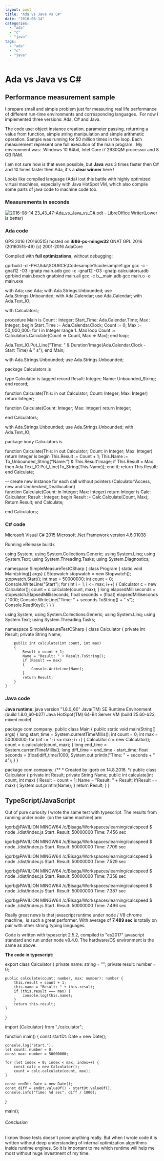 ```yaml
---
layout: post
title: "Ada vs Java vs C#"
date: "2016-08-14"
categories: 
  - "ada"
  - "c"
  - "java"
tags: 
  - "ada"
  - "c"
  - "java"
---
```


# Ada vs Java vs C#

## Performance measurement sample

I prepare small and simple problem just for measuring real life performance of different run-time environments and corresponding languages.  For now I implemented three versions: Ada, C# and Java.

The code use: object instance creation, parameter passing, returning a value from function, simple string manipulation and simple arithmetic operation. Sample was running for 50 million times in the loop. Each measurement represent one full execution of the main program.  My environment was:  Windows 10 64bit, Intel Core i7 2630QM processor and 8 GB RAM.

I am not sure how is that even possible, but **Java** was 3 times faster then C# and 10 times faster then Ada, it's a **clear winner** here !

Looks like compiled language (Ada) lost this battle with highly optimized virtual machines, especially with Java HotSpot VM, which also compile some parts of java code to machine code too.

### Measurements in seconds

[![2016-08-14 23_43_47-Ada_vs_Java_vs_C#.odt - LibreOffice Writer](/assets/images/2016-08-14-23_43_47-Ada_vs_Java_vs_C.odt-LibreOffice-Writer-300x170.png)](http://bisaga.com/blog/wp-content/uploads/2016/08/2016-08-14-23_43_47-Ada_vs_Java_vs_C.odt-LibreOffice-Writer.png)(Lower is better)

### Ada code

GPS 2016 (20160515) hosted on **i686-pc-mingw32** GNAT GPL 2016 (20160515-49) (c) 2001-2016 AdaCore

Compiled with **full optimizations**, without debugging:

gprbuild -d -PH:\\Ada\\SOURCE\\Codesample1\\codesample1.gpr gcc -c -gnat12 -O3 -gnatp main.adb gcc -c -gnat12 -O3 -gnatp calculators.adb gprbind main.bexch gnatbind main.ali gcc -c b\_\_main.adb gcc main.o -o main.exe

with Ada; use Ada;
with Ada.Strings.Unbounded; use Ada.Strings.Unbounded;
with Ada.Calendar; use Ada.Calendar;
with Ada.Text\_IO;

with Calculators;

procedure Main is
   Count  : Integer;
   Start\_Time: Ada.Calendar.Time;
   Max : Integer;
begin
   Start\_Time := Ada.Calendar.Clock;
   Count  := 0;
   Max := 50\_000\_000;
   for I in Integer range 1..Max loop
      Count := Calculators.Calculate(Count => Count, Max => Max);
   end loop;
    
   Ada.Text\_IO.Put\_Line("Time: " & Duration'Image(Ada.Calendar.Clock - Start\_Time) & " s");
end Main;

with Ada.Strings.Unbounded; use Ada.Strings.Unbounded;

package Calculators is

   type Calculator is tagged
      record
         Result: Integer;
         Name: Unbounded\_String;
      end record;

   function Calculate(This: in out Calculator; Count: Integer; Max: Integer) return Integer;

   function Calculate(Count: Integer; Max: Integer) return Integer;

end Calculators;

with Ada.Strings.Unbounded; use Ada.Strings.Unbounded;
with Ada.Text\_IO;

package body Calculators is

   function Calculate(This: in out Calculator;  Count: in Integer; Max: Integer) return Integer is
   begin
      This.Result := Count + 1;
      This.Name := To\_Unbounded\_String("Name:") & This.Result'Image;
      if This.Result = Max then
        Ada.Text\_IO.Put\_Line(To\_String(This.Name));
      end if;
      return This.Result;
   end Calculate;
   
   
   -- create new instance for each call without pointers (Calculator'Access, new and Unchecked\_Deallocation)  
   function Calculate(Count: in Integer; Max: Integer) return Integer is
      Calc: Calculator;
      Result : Integer;
   begin
      Result := Calc.Calculate(Count, Max);
      Return Result;
   end Calculate;

end Calculators;

### C# code

Microsoft Visual C# 2015 Microsoft .Net Framework version 4.6.01038

Running »Release build«

using System;
using System.Collections.Generic;
using System.Linq;
using System.Text;
using System.Threading.Tasks;
using System.Diagnostics;

namespace SimpleMeasureTestCSharp
{
    class Program
    {
        static void Main(string\[\] args)
        {
            Stopwatch stopwatch = new Stopwatch();
            stopwatch.Start();
            int max = 50000000;
            int count = 0;
            Console.WriteLine("Start");
            for (int i = 1; i <= max; i++)
            {
                Calculator c = new Calculator();
                count = c.calculate(count, max);
            }
            long elapsedMilliseconds = stopwatch.ElapsedMilliseconds;
            float seconds = (float) elapsedMilliseconds / 1000;
            Console.WriteLine("Time: " + seconds.ToString() + " s");
            Console.ReadKey();
        }
    }
}

using System;
using System.Collections.Generic;
using System.Linq;
using System.Text;
using System.Threading.Tasks;

namespace SimpleMeasureTestCSharp
{
    class Calculator
    {
        private int Result;
        private String Name;

        public int calculate(int count, int max)
        {
            Result = count + 1;
            Name = "Result: " + Result.ToString();
            if (Result == max)
            {
                Console.WriteLine(Name);
            }
            return Result;
        }
    }

### Java code

**Java runtime:** java version "1.8.0\_60" Java(TM) SE Runtime Environment (build 1.8.0\_60-b27) Java HotSpot(TM) 64-Bit Server VM (build 25.60-b23, mixed mode)

package com.company;
public class Main {
    public static void main(String\[\] args) {
        long start\_time = System.currentTimeMillis();
        int count = 0;
        int max = 50000000;
        for (int i = 1; i <= max; i++) {
            Calculator c = new Calculator();
            count = c.calculate(count, max);
        }
        long end\_time = System.currentTimeMillis();
        long diff\_time = end\_time - start\_time;
        float seconds = (float)diff\_time/1000;
        System.out.println("Time: "  + seconds + " s");
    }
}

package com.company;
/\*\*
 \* Created by igorb on 14.8.2016.
 \*/
public class Calculator {
    private int Result;
    private String Name;
    public int calculate(int count, int max)
    {
        Result = count + 1;
        Name = "Result: " + Result;
        if(Result == max) {
            System.out.println(Name);
        }
       return Result;
    }
}

## TypeScript/JavaScript

Out of pure curiosity I wrote the same test with typescript. The results from running under node  (on the same machine) are:

igorb@PAVILION MINGW64 /c/Bisaga/Workspaces/learning/calcspeed
$ node ./dist/index.js
Start.
Result: 50000000
Time: 7.456 sec

igorb@PAVILION MINGW64 /c/Bisaga/Workspaces/learning/calcspeed
$ node ./dist/index.js
Start.
Result: 50000000
Time: 7.709 sec

igorb@PAVILION MINGW64 /c/Bisaga/Workspaces/learning/calcspeed
$ node ./dist/index.js
Start.
Result: 50000000
Time: 7.529 sec

igorb@PAVILION MINGW64 /c/Bisaga/Workspaces/learning/calcspeed
$ node ./dist/index.js
Start.
Result: 50000000
Time: 7.358 sec

igorb@PAVILION MINGW64 /c/Bisaga/Workspaces/learning/calcspeed
$ node ./dist/index.js
Start.
Result: 50000000
Time: 7.387 sec

igorb@PAVILION MINGW64 /c/Bisaga/Workspaces/learning/calcspeed
$ node ./dist/index.js
Start.
Result: 50000000
Time: 7.496 sec

Really great news is that javascript runtime under node / V8 chrome machine,  is such a great performer. With average of **7.489 sec** is totally on pair with other strong typing languages.

Code is written with typescript 2.5.2, compiled to "es2017" javascript standard and run under node v8.4.0. The hardware/OS environment is the same as above.

**The code in typescript:**

export class Calculator {
    private name: string = "";
    private result: number = 0;

    public calculate(count: number, max: number): number {
        this.result = count + 1;
        this.name = "Result: " + this.result;
        if (this.result === max) {
            console.log(this.name);
        }
        return this.result;
    }
}

import {Calculator} from "./calculator";

function main() {
    const startDt: Date = new Date();

    console.log("Start.");
    let count: number = 0;
    const max: number = 50000000;

    for (let index = 0; index < max; index++) {
        const calc = new Calculator();
        count = calc.calculate(count, max);
    }

    const endDt: Date = new Date();
    const diff = endDt.valueOf() - startDt.valueOf();
    console.info("Time: %d sec", diff / 1000);
}

main();

###### Conclusion

I know those tests doesn't prove anything really. But when I wrote code it is written without deep understanding of internal optimization algorithms inside runtime engines. So it is important to me which runtime will help me most without huge investment of my time.
